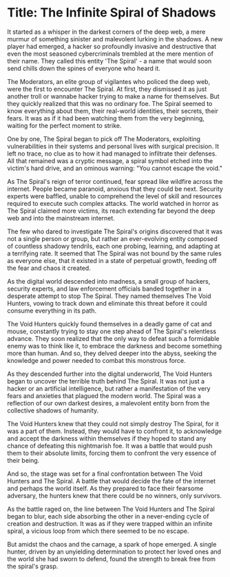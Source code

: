 # Title: The Infinite Spiral of Shadows

It started as a whisper in the darkest corners of the deep web, a mere murmur of something sinister and malevolent lurking in the shadows. A new player had emerged, a hacker so profoundly invasive and destructive that even the most seasoned cybercriminals trembled at the mere mention of their name. They called this entity 'The Spiral' - a name that would soon send chills down the spines of everyone who heard it.

The Moderators, an elite group of vigilantes who policed the deep web, were the first to encounter The Spiral. At first, they dismissed it as just another troll or wannabe hacker trying to make a name for themselves. But they quickly realized that this was no ordinary foe. The Spiral seemed to know everything about them, their real-world identities, their secrets, their fears. It was as if it had been watching them from the very beginning, waiting for the perfect moment to strike.

One by one, The Spiral began to pick off The Moderators, exploiting vulnerabilities in their systems and personal lives with surgical precision. It left no trace, no clue as to how it had managed to infiltrate their defenses. All that remained was a cryptic message, a spiral symbol etched into the victim's hard drive, and an ominous warning: "You cannot escape the void."

As The Spiral's reign of terror continued, fear spread like wildfire across the internet. People became paranoid, anxious that they could be next. Security experts were baffled, unable to comprehend the level of skill and resources required to execute such complex attacks. The world watched in horror as The Spiral claimed more victims, its reach extending far beyond the deep web and into the mainstream internet.

The few who dared to investigate The Spiral's origins discovered that it was not a single person or group, but rather an ever-evolving entity composed of countless shadowy tendrils, each one probing, learning, and adapting at a terrifying rate. It seemed that The Spiral was not bound by the same rules as everyone else, that it existed in a state of perpetual growth, feeding off the fear and chaos it created.

As the digital world descended into madness, a small group of hackers, security experts, and law enforcement officials banded together in a desperate attempt to stop The Spiral. They named themselves The Void Hunters, vowing to track down and eliminate this threat before it could consume everything in its path.

The Void Hunters quickly found themselves in a deadly game of cat and mouse, constantly trying to stay one step ahead of The Spiral's relentless advance. They soon realized that the only way to defeat such a formidable enemy was to think like it, to embrace the darkness and become something more than human. And so, they delved deeper into the abyss, seeking the knowledge and power needed to combat this monstrous force.

As they descended further into the digital underworld, The Void Hunters began to uncover the terrible truth behind The Spiral. It was not just a hacker or an artificial intelligence, but rather a manifestation of the very fears and anxieties that plagued the modern world. The Spiral was a reflection of our own darkest desires, a malevolent entity born from the collective shadows of humanity.

The Void Hunters knew that they could not simply destroy The Spiral, for it was a part of them. Instead, they would have to confront it, to acknowledge and accept the darkness within themselves if they hoped to stand any chance of defeating this nightmarish foe. It was a battle that would push them to their absolute limits, forcing them to confront the very essence of their being.

And so, the stage was set for a final confrontation between The Void Hunters and The Spiral. A battle that would decide the fate of the internet and perhaps the world itself. As they prepared to face their fearsome adversary, the hunters knew that there could be no winners, only survivors.

As the battle raged on, the line between The Void Hunters and The Spiral began to blur, each side absorbing the other in a never-ending cycle of creation and destruction. It was as if they were trapped within an infinite spiral, a vicious loop from which there seemed to be no escape.

But amidst the chaos and the carnage, a spark of hope emerged. A single hunter, driven by an unyielding determination to protect her loved ones and the world she had sworn to defend, found the strength to break free from the spiral's grasp.